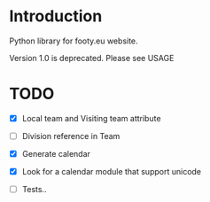 # Introduction

Python library for footy.eu website.

Version 1.0 is deprecated. Please see USAGE

# TODO
- [X] Local team and Visiting team attribute
- [ ] Division reference in Team
- [X] Generate calendar
- [X] Look for a calendar module that support unicode
- [ ] Tests..


